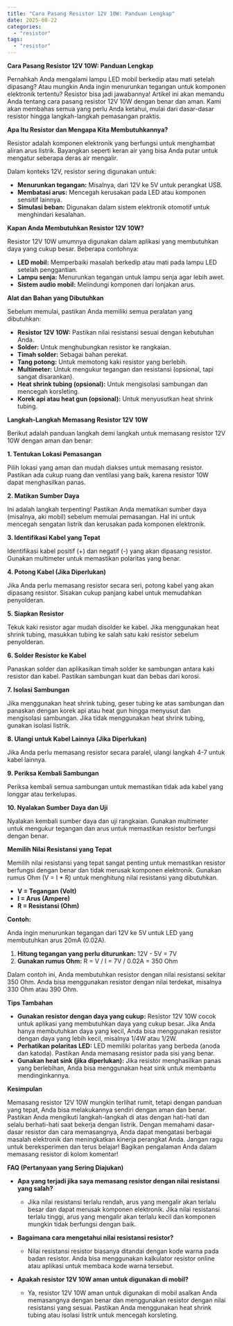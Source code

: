 ```yaml
---
title: "Cara Pasang Resistor 12V 10W: Panduan Lengkap"
date: 2025-08-22
categories: 
  - "resistor"
tags: 
  - "resistor"
---
```


**Cara Pasang Resistor 12V 10W: Panduan Lengkap**

Pernahkah Anda mengalami lampu LED mobil berkedip atau mati setelah dipasang? Atau mungkin Anda ingin menurunkan tegangan untuk komponen elektronik tertentu? Resistor bisa jadi jawabannya! Artikel ini akan memandu Anda tentang cara pasang resistor 12V 10W dengan benar dan aman. Kami akan membahas semua yang perlu Anda ketahui, mulai dari dasar-dasar resistor hingga langkah-langkah pemasangan praktis.

**Apa Itu Resistor dan Mengapa Kita Membutuhkannya?**

Resistor adalah komponen elektronik yang berfungsi untuk menghambat aliran arus listrik. Bayangkan seperti keran air yang bisa Anda putar untuk mengatur seberapa deras air mengalir.

Dalam konteks 12V, resistor sering digunakan untuk:

- **Menurunkan tegangan:** Misalnya, dari 12V ke 5V untuk perangkat USB.
- **Membatasi arus:** Mencegah kerusakan pada LED atau komponen sensitif lainnya.
- **Simulasi beban:** Digunakan dalam sistem elektronik otomotif untuk menghindari kesalahan.

**Kapan Anda Membutuhkan Resistor 12V 10W?**

Resistor 12V 10W umumnya digunakan dalam aplikasi yang membutuhkan daya yang cukup besar. Beberapa contohnya:

- **LED mobil:** Memperbaiki masalah berkedip atau mati pada lampu LED setelah penggantian.
- **Lampu senja:** Menurunkan tegangan untuk lampu senja agar lebih awet.
- **Sistem audio mobil:** Melindungi komponen dari lonjakan arus.

**Alat dan Bahan yang Dibutuhkan**

Sebelum memulai, pastikan Anda memiliki semua peralatan yang dibutuhkan:

- **Resistor 12V 10W:** Pastikan nilai resistansi sesuai dengan kebutuhan Anda.
- **Solder:** Untuk menghubungkan resistor ke rangkaian.
- **Timah solder:** Sebagai bahan perekat.
- **Tang potong:** Untuk memotong kaki resistor yang berlebih.
- **Multimeter:** Untuk mengukur tegangan dan resistansi (opsional, tapi sangat disarankan).
- **Heat shrink tubing (opsional):** Untuk mengisolasi sambungan dan mencegah korsleting.
- **Korek api atau heat gun (opsional):** Untuk menyusutkan heat shrink tubing.

**Langkah-Langkah Memasang Resistor 12V 10W**

Berikut adalah panduan langkah demi langkah untuk memasang resistor 12V 10W dengan aman dan benar:

**1\. Tentukan Lokasi Pemasangan**

Pilih lokasi yang aman dan mudah diakses untuk memasang resistor. Pastikan ada cukup ruang dan ventilasi yang baik, karena resistor 10W dapat menghasilkan panas.

**2\. Matikan Sumber Daya**

Ini adalah langkah terpenting! Pastikan Anda mematikan sumber daya (misalnya, aki mobil) sebelum memulai pemasangan. Hal ini untuk mencegah sengatan listrik dan kerusakan pada komponen elektronik.

**3\. Identifikasi Kabel yang Tepat**

Identifikasi kabel positif (+) dan negatif (-) yang akan dipasang resistor. Gunakan multimeter untuk memastikan polaritas yang benar.

**4\. Potong Kabel (Jika Diperlukan)**

Jika Anda perlu memasang resistor secara seri, potong kabel yang akan dipasang resistor. Sisakan cukup panjang kabel untuk memudahkan penyolderan.

**5\. Siapkan Resistor**

Tekuk kaki resistor agar mudah disolder ke kabel. Jika menggunakan heat shrink tubing, masukkan tubing ke salah satu kaki resistor sebelum penyolderan.

**6\. Solder Resistor ke Kabel**

Panaskan solder dan aplikasikan timah solder ke sambungan antara kaki resistor dan kabel. Pastikan sambungan kuat dan bebas dari korosi.

**7\. Isolasi Sambungan**

Jika menggunakan heat shrink tubing, geser tubing ke atas sambungan dan panaskan dengan korek api atau heat gun hingga menyusut dan mengisolasi sambungan. Jika tidak menggunakan heat shrink tubing, gunakan isolasi listrik.

**8\. Ulangi untuk Kabel Lainnya (Jika Diperlukan)**

Jika Anda perlu memasang resistor secara paralel, ulangi langkah 4-7 untuk kabel lainnya.

**9\. Periksa Kembali Sambungan**

Periksa kembali semua sambungan untuk memastikan tidak ada kabel yang longgar atau terkelupas.

**10\. Nyalakan Sumber Daya dan Uji**

Nyalakan kembali sumber daya dan uji rangkaian. Gunakan multimeter untuk mengukur tegangan dan arus untuk memastikan resistor berfungsi dengan benar.

**Memilih Nilai Resistansi yang Tepat**

Memilih nilai resistansi yang tepat sangat penting untuk memastikan resistor berfungsi dengan benar dan tidak merusak komponen elektronik. Gunakan rumus Ohm (V = I \* R) untuk menghitung nilai resistansi yang dibutuhkan.

- **V = Tegangan (Volt)**
- **I = Arus (Ampere)**
- **R = Resistansi (Ohm)**

**Contoh:**

Anda ingin menurunkan tegangan dari 12V ke 5V untuk LED yang membutuhkan arus 20mA (0.02A).

1. **Hitung tegangan yang perlu diturunkan:** 12V - 5V = 7V
2. **Gunakan rumus Ohm:** R = V / I = 7V / 0.02A = 350 Ohm

Dalam contoh ini, Anda membutuhkan resistor dengan nilai resistansi sekitar 350 Ohm. Anda bisa menggunakan resistor dengan nilai terdekat, misalnya 330 Ohm atau 390 Ohm.

**Tips Tambahan**

- **Gunakan resistor dengan daya yang cukup:** Resistor 12V 10W cocok untuk aplikasi yang membutuhkan daya yang cukup besar. Jika Anda hanya membutuhkan daya yang kecil, Anda bisa menggunakan resistor dengan daya yang lebih kecil, misalnya 1/4W atau 1/2W.
- **Perhatikan polaritas LED:** LED memiliki polaritas yang berbeda (anoda dan katoda). Pastikan Anda memasang resistor pada sisi yang benar.
- **Gunakan heat sink (jika diperlukan):** Jika resistor menghasilkan panas yang berlebihan, Anda bisa menggunakan heat sink untuk membantu mendinginkannya.

**Kesimpulan**

Memasang resistor 12V 10W mungkin terlihat rumit, tetapi dengan panduan yang tepat, Anda bisa melakukannya sendiri dengan aman dan benar. Pastikan Anda mengikuti langkah-langkah di atas dengan hati-hati dan selalu berhati-hati saat bekerja dengan listrik. Dengan memahami dasar-dasar resistor dan cara memasangnya, Anda dapat mengatasi berbagai masalah elektronik dan meningkatkan kinerja perangkat Anda. Jangan ragu untuk bereksperimen dan terus belajar! Bagikan pengalaman Anda dalam memasang resistor di kolom komentar!

**FAQ (Pertanyaan yang Sering Diajukan)**

- **Apa yang terjadi jika saya memasang resistor dengan nilai resistansi yang salah?**
    
    - Jika nilai resistansi terlalu rendah, arus yang mengalir akan terlalu besar dan dapat merusak komponen elektronik. Jika nilai resistansi terlalu tinggi, arus yang mengalir akan terlalu kecil dan komponen mungkin tidak berfungsi dengan baik.
- **Bagaimana cara mengetahui nilai resistansi resistor?**
    
    - Nilai resistansi resistor biasanya ditandai dengan kode warna pada badan resistor. Anda bisa menggunakan kalkulator resistor online atau aplikasi untuk membaca kode warna tersebut.
- **Apakah resistor 12V 10W aman untuk digunakan di mobil?**
    
    - Ya, resistor 12V 10W aman untuk digunakan di mobil asalkan Anda memasangnya dengan benar dan menggunakan resistor dengan nilai resistansi yang sesuai. Pastikan Anda menggunakan heat shrink tubing atau isolasi listrik untuk mencegah korsleting.
